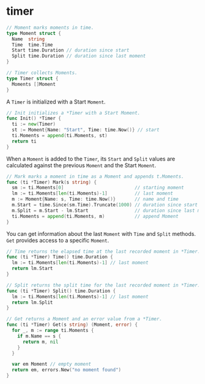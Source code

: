 timer
=====

```go
// Moment marks moments in time.
type Moment struct {
  Name  string
  Time  time.Time
  Start time.Duration // duration since start
  Split time.Duration // duration since last moment
}

// Timer collects Moments.
type Timer struct {
  Moments []Moment
}
```

A `Timer` is initialized with a Start `Moment`.

```go
// Init initializes a *Timer with a Start Moment.
func Init() *Timer {
  ti := new(Timer)
  st := Moment{Name: "Start", Time: time.Now()} // start
  ti.Moments = append(ti.Moments, st)
  return ti
}
```

When a `Moment` is added to the `Timer`, its `Start` and `Split` values are
calculated against the previous `Moment` and the Start `Moment`.

```go
// Mark marks a moment in time as a Moment and appends t.Moments.
func (ti *Timer) Mark(s string) {
  sm := ti.Moments[0]                          // starting moment
  lm := ti.Moments[len(ti.Moments)-1]          // last moment
  m := Moment{Name: s, Time: time.Now()}       // name and time
  m.Start = time.Since(sm.Time).Truncate(1000) // duration since start
  m.Split = m.Start - lm.Start                 // duration since last moment
  ti.Moments = append(ti.Moments, m)           // append Moment
}
```

You can get information about the last `Moment` with `Time` and
`Split` methods. `Get` provides access to a specific `Moment`.

```go
// Time returns the elapsed time at the last recorded moment in *Timer.
func (ti *Timer) Time() time.Duration {
  lm := ti.Moments[len(ti.Moments)-1] // last moment
  return lm.Start
}

// Split returns the split time for the last recorded moment in *Timer.
func (ti *Timer) Split() time.Duration {
  lm := ti.Moments[len(ti.Moments)-1] // last moment
  return lm.Split
}

// Get returns a Moment and an error value from a *Timer.
func (ti *Timer) Get(s string) (Moment, error) {
  for _, m := range ti.Moments {
    if m.Name == s {
      return m, nil
    }
  }

  var em Moment // empty moment
  return em, errors.New("no moment found")
}
```
